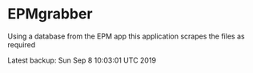 # EPMgrabber
Using a database from the EPM app this application scrapes the files as required


Latest backup: Sun Sep 8 10:03:01 UTC 2019
